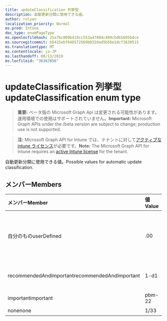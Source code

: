 ```yaml
---
title: updateClassification 列挙型
description: 自動更新分類に使用できる値。
author: rolyon
localization_priority: Normal
ms.prod: Intune
doc_type: enumPageType
ms.openlocfilehash: 25a7bc809b419cc553a47804c499cbd65695bdce
ms.sourcegitcommit: b5425ebf648572569b032ded5b56e1dcf3830515
ms.translationtype: MT
ms.contentlocale: ja-JP
ms.lasthandoff: 08/13/2019
ms.locfileid: "36367856"
---
```

# <a name="updateclassification-enum-type"></a><span data-ttu-id="c510d-103">updateClassification 列挙型</span><span class="sxs-lookup"><span data-stu-id="c510d-103">updateClassification enum type</span></span>

> <span data-ttu-id="c510d-104">**重要:** ベータ版の Microsoft Graph Api は変更される可能性があります。運用環境での使用はサポートされていません。</span><span class="sxs-lookup"><span data-stu-id="c510d-104">**Important:** Microsoft Graph APIs under the /beta version are subject to change; production use is not supported.</span></span>

> <span data-ttu-id="c510d-105">**注:** Microsoft Graph API for Intune では、テナントに対して[アクティブな intune ライセンス](https://go.microsoft.com/fwlink/?linkid=839381)が必要です。</span><span class="sxs-lookup"><span data-stu-id="c510d-105">**Note:** The Microsoft Graph API for Intune requires an [active Intune license](https://go.microsoft.com/fwlink/?linkid=839381) for the tenant.</span></span>

<span data-ttu-id="c510d-106">自動更新分類に使用できる値。</span><span class="sxs-lookup"><span data-stu-id="c510d-106">Possible values for automatic update classification.</span></span>

## <a name="members"></a><span data-ttu-id="c510d-107">メンバー</span><span class="sxs-lookup"><span data-stu-id="c510d-107">Members</span></span>
|<span data-ttu-id="c510d-108">メンバー</span><span class="sxs-lookup"><span data-stu-id="c510d-108">Member</span></span>|<span data-ttu-id="c510d-109">値</span><span class="sxs-lookup"><span data-stu-id="c510d-109">Value</span></span>|<span data-ttu-id="c510d-110">説明</span><span class="sxs-lookup"><span data-stu-id="c510d-110">Description</span></span>|
|:---|:---|:---|
|<span data-ttu-id="c510d-111">自分のもの</span><span class="sxs-lookup"><span data-stu-id="c510d-111">userDefined</span></span>|<span data-ttu-id="c510d-112">.0</span><span class="sxs-lookup"><span data-stu-id="c510d-112">0</span></span>|<span data-ttu-id="c510d-113">ユーザー定義、既定値、意図的ではありません。</span><span class="sxs-lookup"><span data-stu-id="c510d-113">User Defined, default value, no intent.</span></span>|
|<span data-ttu-id="c510d-114">recommendedAndImportant</span><span class="sxs-lookup"><span data-stu-id="c510d-114">recommendedAndImportant</span></span>|<span data-ttu-id="c510d-115">1-d</span><span class="sxs-lookup"><span data-stu-id="c510d-115">1</span></span>|<span data-ttu-id="c510d-116">推奨され、重要です。</span><span class="sxs-lookup"><span data-stu-id="c510d-116">Recommended and important.</span></span>|
|<span data-ttu-id="c510d-117">important</span><span class="sxs-lookup"><span data-stu-id="c510d-117">important</span></span>|<span data-ttu-id="c510d-118">pbm-2</span><span class="sxs-lookup"><span data-stu-id="c510d-118">2</span></span>|<span data-ttu-id="c510d-119">大事な。</span><span class="sxs-lookup"><span data-stu-id="c510d-119">Important.</span></span>|
|<span data-ttu-id="c510d-120">none</span><span class="sxs-lookup"><span data-stu-id="c510d-120">none</span></span>|<span data-ttu-id="c510d-121">1/3</span><span class="sxs-lookup"><span data-stu-id="c510d-121">3</span></span>|<span data-ttu-id="c510d-122">なし。</span><span class="sxs-lookup"><span data-stu-id="c510d-122">None.</span></span>|



